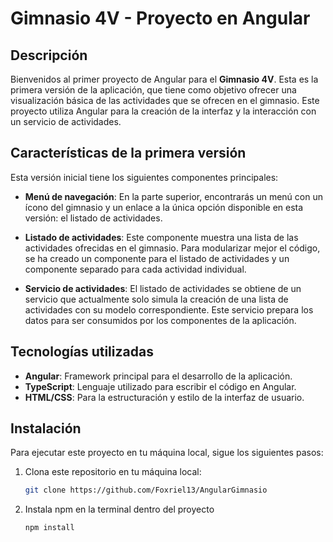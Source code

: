# Gimnasio 4V - Proyecto en Angular

## Descripción

Bienvenidos al primer proyecto de Angular para el **Gimnasio 4V**. Esta es la primera versión de la aplicación, que tiene como objetivo ofrecer una visualización básica de las actividades que se ofrecen en el gimnasio. Este proyecto utiliza Angular para la creación de la interfaz y la interacción con un servicio de actividades.

## Características de la primera versión

Esta versión inicial tiene los siguientes componentes principales:

- **Menú de navegación**: En la parte superior, encontrarás un menú con un ícono del gimnasio y un enlace a la única opción disponible en esta versión: el listado de actividades.
  
- **Listado de actividades**: Este componente muestra una lista de las actividades ofrecidas en el gimnasio. Para modularizar mejor el código, se ha creado un componente para el listado de actividades y un componente separado para cada actividad individual.

- **Servicio de actividades**: El listado de actividades se obtiene de un servicio que actualmente solo simula la creación de una lista de actividades con su modelo correspondiente. Este servicio prepara los datos para ser consumidos por los componentes de la aplicación.

## Tecnologías utilizadas

- **Angular**: Framework principal para el desarrollo de la aplicación.
- **TypeScript**: Lenguaje utilizado para escribir el código en Angular.
- **HTML/CSS**: Para la estructuración y estilo de la interfaz de usuario.

## Instalación

Para ejecutar este proyecto en tu máquina local, sigue los siguientes pasos:

1. Clona este repositorio en tu máquina local:
   ```bash
   git clone https://github.com/Foxriel13/AngularGimnasio

2. Instala npm en la terminal dentro del proyecto
   ```bash
   npm install
